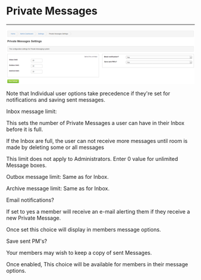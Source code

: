 # Private Messages

---

![Settings](../../assets/settings_admin/pm.png)

Note that Individual user options take precedence if they're set for notifications and saving sent messages.

Inbox message limit:

This sets the number of Private Messages a user can have in their Inbox before it is full.

If the Inbox are full, the user can not receive more messages until room is made by deleting some or all messages

This limit does not apply to Administrators. Enter 0 value for unlimited Message boxes.

Outbox message limit: Same as for Inbox.

Archive message limit: Same as for Inbox.

Email notifications?

If set to yes a member will receive an e-mail alerting them if they receive a new Private Message.

Once set this choice will display in members message options.

Save sent PM's?

Your members may wish to keep a copy of sent Messages.

Once enabled, This choice will be available for members in their message options.
